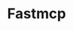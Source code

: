---
created: '2025-09-16T15:05:15.653572'
modified: '2025-09-18T06:32:12.393403'
ship_factor: 5
subtype: mcp-servers
tags: []
title: Fastmcp
type: tool
version: 1
---